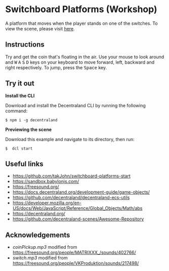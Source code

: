 # Switchboard Platforms (Workshop)

A platform that moves when the player stands on one of the switches. To view the scene, please visit [here](https://switchboard-platforms.vercel.app/).

## Instructions
Try and get the coin that's floating in the air. Use your mouse to look around and <kbd>W</kbd> <kbd>A</kbd> <kbd>S</kbd> <kbd>D</kbd> keys on your keyboard to move forward, left, backward and right respectively. To jump, press the <kbd>Space</kbd> key.

## Try it out

**Install the CLI**

Download and install the Decentraland CLI by running the following command:

```
$ npm i -g decentraland
```

**Previewing the scene**

Download this example and navigate to its directory, then run:

```
$  dcl start
```

## Useful links

- https://github.com/takJohn/switchboard-platforms-start
- https://sandbox.babylonjs.com/
- https://freesound.org/
- https://docs.decentraland.org/development-guide/game-objects/
- https://github.com/decentraland/decentraland-ecs-utils
- https://developer.mozilla.org/en-US/docs/Web/JavaScript/Reference/Global_Objects/Math/abs
- https://decentraland.org/
- https://github.com/decentraland-scenes/Awesome-Repository

## Acknowledgements

- _coinPickup.mp3_ modified from https://freesound.org/people/MATRIXXX_/sounds/402766/ 
- _switch.mp3_ modified from https://freesound.org/people/VKProduktion/sounds/217498/
